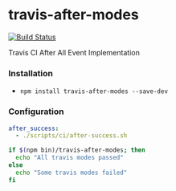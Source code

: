 # travis-after-modes 
[![Build Status](https://travis-ci.org/DevVersion/travis-after-modes.svg?branch=master)](https://travis-ci.org/DevVersion/travis-after-modes)

Travis CI After All Event Implementation

### Installation
- `npm install travis-after-modes --save-dev`

### Configuration

```yml
after_success:
  - ./scripts/ci/after-success.sh
```

```bash
if $(npm bin)/travis-after-modes; then
  echo "All travis modes passed"
else 
  echo "Some travis modes failed"
fi
```
